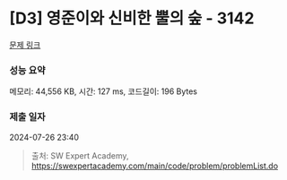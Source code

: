 # [D3] 영준이와 신비한 뿔의 숲 - 3142 

[문제 링크](https://swexpertacademy.com/main/code/problem/problemDetail.do?contestProbId=AV_6xWk6sbADFAWS) 

### 성능 요약

메모리: 44,556 KB, 시간: 127 ms, 코드길이: 196 Bytes

### 제출 일자

2024-07-26 23:40



> 출처: SW Expert Academy, https://swexpertacademy.com/main/code/problem/problemList.do